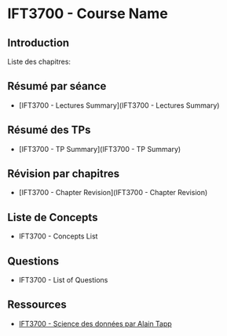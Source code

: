 # IFT3700 - Course Name

## Introduction

Liste des chapitres:

## Résumé par séance

- [IFT3700 - Lectures Summary](IFT3700 - Lectures Summary)

## Résumé des TPs

- [IFT3700 - TP Summary](IFT3700 - TP Summary)

## Révision par chapitres

- [IFT3700 - Chapter Revision](IFT3700 - Chapter Revision)

## Liste de Concepts

- IFT3700 - Concepts List

## Questions

- IFT3700 - List of Questions

## Ressources

- [IFT3700 - Science des données par Alain Tapp](https://sites.google.com/view/alain-tapp-mila/enseignement/science-des-donn%C3%A9es)

